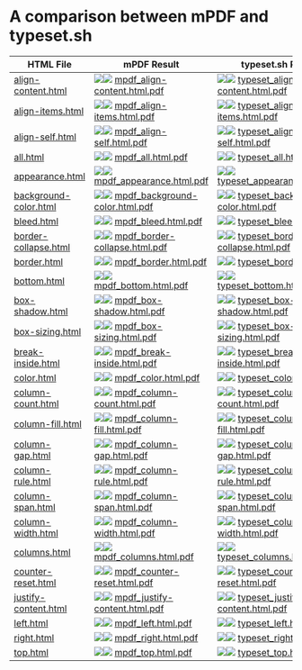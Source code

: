 
# A comparison between mPDF and typeset.sh

HTML File | mPDF Result | typeset.sh Result
------------ | ------------- | -------------
[align-content.html](html/align-content.html) | ![](result/mpdf_align-content.html-0.png)![](result/mpdf_align-content.html.png) [mpdf_align-content.html.pdf](result/mpdf_align-content.html.pdf) | ![](result/typeset_align-content.html-0.png)![](result/typeset_align-content.html.png) [typeset_align-content.html.pdf](result/typeset_align-content.html.pdf)
[align-items.html](html/align-items.html) | ![](result/mpdf_align-items.html-0.png)![](result/mpdf_align-items.html.png) [mpdf_align-items.html.pdf](result/mpdf_align-items.html.pdf) | ![](result/typeset_align-items.html-0.png)![](result/typeset_align-items.html.png) [typeset_align-items.html.pdf](result/typeset_align-items.html.pdf)
[align-self.html](html/align-self.html) | ![](result/mpdf_align-self.html-0.png)![](result/mpdf_align-self.html.png) [mpdf_align-self.html.pdf](result/mpdf_align-self.html.pdf) | ![](result/typeset_align-self.html-0.png)![](result/typeset_align-self.html.png) [typeset_align-self.html.pdf](result/typeset_align-self.html.pdf)
[all.html](html/all.html) | ![](result/mpdf_all.html-0.png)![](result/mpdf_all.html.png) [mpdf_all.html.pdf](result/mpdf_all.html.pdf) | ![](result/typeset_all.html-0.png)![](result/typeset_all.html.png) [typeset_all.html.pdf](result/typeset_all.html.pdf)
[appearance.html](html/appearance.html) | ![](result/mpdf_appearance.html-0.png)![](result/mpdf_appearance.html.png) [mpdf_appearance.html.pdf](result/mpdf_appearance.html.pdf) | ![](result/typeset_appearance.html-0.png)![](result/typeset_appearance.html.png) [typeset_appearance.html.pdf](result/typeset_appearance.html.pdf)
[background-color.html](html/background-color.html) | ![](result/mpdf_background-color.html-0.png)![](result/mpdf_background-color.html.png) [mpdf_background-color.html.pdf](result/mpdf_background-color.html.pdf) | ![](result/typeset_background-color.html-0.png)![](result/typeset_background-color.html.png) [typeset_background-color.html.pdf](result/typeset_background-color.html.pdf)
[bleed.html](html/bleed.html) | ![](result/mpdf_bleed.html-0.png)![](result/mpdf_bleed.html.png) [mpdf_bleed.html.pdf](result/mpdf_bleed.html.pdf) | ![](result/typeset_bleed.html-0.png)![](result/typeset_bleed.html.png) [typeset_bleed.html.pdf](result/typeset_bleed.html.pdf)
[border-collapse.html](html/border-collapse.html) | ![](result/mpdf_border-collapse.html-0.png)![](result/mpdf_border-collapse.html.png) [mpdf_border-collapse.html.pdf](result/mpdf_border-collapse.html.pdf) | ![](result/typeset_border-collapse.html-0.png)![](result/typeset_border-collapse.html.png) [typeset_border-collapse.html.pdf](result/typeset_border-collapse.html.pdf)
[border.html](html/border.html) | ![](result/mpdf_border.html-0.png)![](result/mpdf_border.html.png) [mpdf_border.html.pdf](result/mpdf_border.html.pdf) | ![](result/typeset_border.html-0.png)![](result/typeset_border.html.png) [typeset_border.html.pdf](result/typeset_border.html.pdf)
[bottom.html](html/bottom.html) | ![](result/mpdf_bottom.html-0.png)![](result/mpdf_bottom.html.png) [mpdf_bottom.html.pdf](result/mpdf_bottom.html.pdf) | ![](result/typeset_bottom.html-0.png)![](result/typeset_bottom.html.png) [typeset_bottom.html.pdf](result/typeset_bottom.html.pdf)
[box-shadow.html](html/box-shadow.html) | ![](result/mpdf_box-shadow.html-0.png)![](result/mpdf_box-shadow.html.png) [mpdf_box-shadow.html.pdf](result/mpdf_box-shadow.html.pdf) | ![](result/typeset_box-shadow.html-0.png)![](result/typeset_box-shadow.html.png) [typeset_box-shadow.html.pdf](result/typeset_box-shadow.html.pdf)
[box-sizing.html](html/box-sizing.html) | ![](result/mpdf_box-sizing.html-0.png)![](result/mpdf_box-sizing.html.png) [mpdf_box-sizing.html.pdf](result/mpdf_box-sizing.html.pdf) | ![](result/typeset_box-sizing.html-0.png)![](result/typeset_box-sizing.html.png) [typeset_box-sizing.html.pdf](result/typeset_box-sizing.html.pdf)
[break-inside.html](html/break-inside.html) | ![](result/mpdf_break-inside.html-0.png)![](result/mpdf_break-inside.html.png) [mpdf_break-inside.html.pdf](result/mpdf_break-inside.html.pdf) | ![](result/typeset_break-inside.html-0.png)![](result/typeset_break-inside.html.png) [typeset_break-inside.html.pdf](result/typeset_break-inside.html.pdf)
[color.html](html/color.html) | ![](result/mpdf_color.html-0.png)![](result/mpdf_color.html.png) [mpdf_color.html.pdf](result/mpdf_color.html.pdf) | ![](result/typeset_color.html-0.png)![](result/typeset_color.html.png) [typeset_color.html.pdf](result/typeset_color.html.pdf)
[column-count.html](html/column-count.html) | ![](result/mpdf_column-count.html-0.png)![](result/mpdf_column-count.html.png) [mpdf_column-count.html.pdf](result/mpdf_column-count.html.pdf) | ![](result/typeset_column-count.html-0.png)![](result/typeset_column-count.html.png) [typeset_column-count.html.pdf](result/typeset_column-count.html.pdf)
[column-fill.html](html/column-fill.html) | ![](result/mpdf_column-fill.html-0.png)![](result/mpdf_column-fill.html.png) [mpdf_column-fill.html.pdf](result/mpdf_column-fill.html.pdf) | ![](result/typeset_column-fill.html-0.png)![](result/typeset_column-fill.html.png) [typeset_column-fill.html.pdf](result/typeset_column-fill.html.pdf)
[column-gap.html](html/column-gap.html) | ![](result/mpdf_column-gap.html-0.png)![](result/mpdf_column-gap.html.png) [mpdf_column-gap.html.pdf](result/mpdf_column-gap.html.pdf) | ![](result/typeset_column-gap.html-0.png)![](result/typeset_column-gap.html.png) [typeset_column-gap.html.pdf](result/typeset_column-gap.html.pdf)
[column-rule.html](html/column-rule.html) | ![](result/mpdf_column-rule.html-0.png)![](result/mpdf_column-rule.html.png) [mpdf_column-rule.html.pdf](result/mpdf_column-rule.html.pdf) | ![](result/typeset_column-rule.html-0.png)![](result/typeset_column-rule.html.png) [typeset_column-rule.html.pdf](result/typeset_column-rule.html.pdf)
[column-span.html](html/column-span.html) | ![](result/mpdf_column-span.html-0.png)![](result/mpdf_column-span.html.png) [mpdf_column-span.html.pdf](result/mpdf_column-span.html.pdf) | ![](result/typeset_column-span.html-0.png)![](result/typeset_column-span.html.png) [typeset_column-span.html.pdf](result/typeset_column-span.html.pdf)
[column-width.html](html/column-width.html) | ![](result/mpdf_column-width.html-0.png)![](result/mpdf_column-width.html.png) [mpdf_column-width.html.pdf](result/mpdf_column-width.html.pdf) | ![](result/typeset_column-width.html-0.png)![](result/typeset_column-width.html.png) [typeset_column-width.html.pdf](result/typeset_column-width.html.pdf)
[columns.html](html/columns.html) | ![](result/mpdf_columns.html-0.png)![](result/mpdf_columns.html.png) [mpdf_columns.html.pdf](result/mpdf_columns.html.pdf) | ![](result/typeset_columns.html-0.png)![](result/typeset_columns.html.png) [typeset_columns.html.pdf](result/typeset_columns.html.pdf)
[counter-reset.html](html/counter-reset.html) | ![](result/mpdf_counter-reset.html-0.png)![](result/mpdf_counter-reset.html.png) [mpdf_counter-reset.html.pdf](result/mpdf_counter-reset.html.pdf) | ![](result/typeset_counter-reset.html-0.png)![](result/typeset_counter-reset.html.png) [typeset_counter-reset.html.pdf](result/typeset_counter-reset.html.pdf)
[justify-content.html](html/justify-content.html) | ![](result/mpdf_justify-content.html-0.png)![](result/mpdf_justify-content.html.png) [mpdf_justify-content.html.pdf](result/mpdf_justify-content.html.pdf) | ![](result/typeset_justify-content.html-0.png)![](result/typeset_justify-content.html.png) [typeset_justify-content.html.pdf](result/typeset_justify-content.html.pdf)
[left.html](html/left.html) | ![](result/mpdf_left.html-0.png)![](result/mpdf_left.html.png) [mpdf_left.html.pdf](result/mpdf_left.html.pdf) | ![](result/typeset_left.html-0.png)![](result/typeset_left.html.png) [typeset_left.html.pdf](result/typeset_left.html.pdf)
[right.html](html/right.html) | ![](result/mpdf_right.html-0.png)![](result/mpdf_right.html.png) [mpdf_right.html.pdf](result/mpdf_right.html.pdf) | ![](result/typeset_right.html-0.png)![](result/typeset_right.html.png) [typeset_right.html.pdf](result/typeset_right.html.pdf)
[top.html](html/top.html) | ![](result/mpdf_top.html-0.png)![](result/mpdf_top.html.png) [mpdf_top.html.pdf](result/mpdf_top.html.pdf) | ![](result/typeset_top.html-0.png)![](result/typeset_top.html.png) [typeset_top.html.pdf](result/typeset_top.html.pdf)
